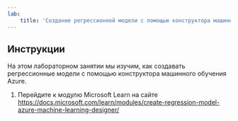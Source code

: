 ```yaml
---
lab:
    title: 'Создание регрессионной модели с помощью конструктора машинного обучения Azure'
---
```


## Инструкции
На этом лабораторном занятии мы изучим, как создавать регрессионные модели с помощью конструктора машинного обучения Azure.

1.	Перейдите к модулю Microsoft Learn на сайте https://docs.microsoft.com/learn/modules/create-regression-model-azure-machine-learning-designer/
